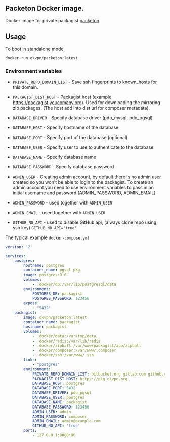 ## Packeton Docker image.

Docker image for private packagist [packeton](https://github.com/vtsykun/packeton).

## Usage

To boot in standalone mode

```
docker run okvpn/packeton:latest
```

### Environment variables


* `PRIVATE_REPO_DOMAIN_LIST` - Save ssh fingerprints to known_hosts for this domain.

* `PACKAGIST_DIST_HOST` - Packagist host (example https://packagist.youcomany.org). 
Used for downloading the mirroring zip packages. (The host add into dist url for composer metadata).

* `DATABASE_DRIVER` - Specify database driver (pdo_mysql, pdo_pgsql)

* `DATABASE_HOST` -  Specify hostname of the database

* `DATABASE_PORT` - Specify port of the database (optional)

* `DATABASE_USER` - Specify user to use to authenticate to the database 

* `DATABASE_NAME` - Specify database name

* `DATABASE_PASSWORD` - Specify database password

* `ADMIN_USER` - Creating admin account, by default there is no admin user created so 
you won't be able to login to the packagist. To create an admin account you need to use 
environment variables to pass in an initial username and password (ADMIN_PASSWORD, ADMIN_EMAIL)

* `ADMIN_PASSWORD` - used together with `ADMIN_USER`

* `ADMIN_EMAIL` - used together with `ADMIN_USER`

* `GITHUB_NO_API` - used to disable GitHub api, (always clone repo using ssh key) `GITHUB_NO_API='true'`

The typical example `docker-compose.yml`

```yaml
version: '2'

services:
    postgres:
        hostname: postgres
        container_name: pgsql-pkg
        image: postgres:9.6
        volumes:
            - .docker/db:/var/lib/postgresql/data
        environment:
            POSTGRES_DB: packagist
            POSTGRES_PASSWORD: 123456
        expose:
            - "5432"
    packagist:
        image: okvpn/packeton:latest
        container_name: packagist
        hostname: packagist
        volumes:
            - .docker/data:/var/tmp/data
            - .docker/redis:/var/lib/redis
            - .docker/zipball:/var/www/packagist/app/zipball
            - .docker/composer:/var/www/.composer
            - .docker/ssh:/var/www/.ssh
        links:
            - "postgres"
        environment:
            PRIVATE_REPO_DOMAIN_LIST: bitbucket.org gitlab.com github.com
            PACKAGIST_DIST_HOST: https://pkg.okvpn.org
            DATABASE_HOST: postgres
            DATABASE_PORT: 5432
            DATABASE_DRIVER: pdo_pgsql
            DATABASE_USER: postgres
            DATABASE_NAME: packagist
            DATABASE_PASSWORD: 123456
            ADMIN_USER: admin
            ADMIN_PASSWORD: composer
            ADMIN_EMAIL: admin@example.com
            GITHUB_NO_API: 'true'
        ports:
            - 127.0.0.1:8088:80

```
